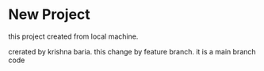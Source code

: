 # New Project

this project created from local machine.

crerated by krishna baria.
this change by feature branch.
it is a main branch code